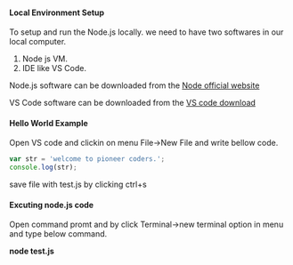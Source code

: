 <h4>Local Environment Setup</h4>
<p>To setup and run the Node.js locally. we need to have two softwares in our local computer.</p>
<ol type="1">
	<li>Node js VM.</li>
	<li>IDE like VS Code.</li>
</ol>
<p>Node.js software can be downloaded from the <a href="https://nodejs.org/en/" target="_blank">Node official  website</a></p>
<p>VS Code software can be downloaded from the <a href="https://code.visualstudio.com/download" target="_blank">VS code download</a></p>

<h4>Hello World Example</h4>
<p>Open VS code and clickin on menu File->New File and write bellow code.</p>
	
```javascript
var str = 'welcome to pioneer coders.';
console.log(str);
```
<p>save file with test.js by clicking ctrl+s </p>
<h4>Excuting node.js code</h4>
<p>Open command promt and by click Terminal->new terminal option in menu and type below command.</p>
<p><b>node test.js</b></p>
